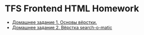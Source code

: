 # TFS Frontend HTML Homework

- [Домашнее задание 1. Основы вёрстки.](./01-basics/README.md)
- [Домашнее задание 2. Вёрстка search-o-matic](./02-search-o-matic-markup/README.md)
